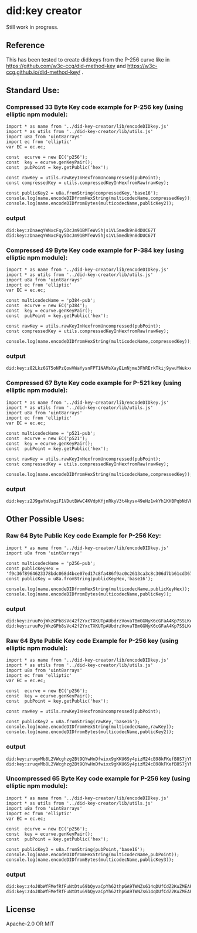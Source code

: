 # did:key creator
Still work in progress.

## Reference
This has been tested to create did:keys from the P-256 curve like in https://github.com/w3c-ccg/did-method-key
and https://w3c-ccg.github.io/did-method-key/ .

## Standard Use: 

### Compressed 33 Byte Key code example for P-256 key (using elliptic npm module):
```
import * as name from '../did-key-creator/lib/encodeDIDkey.js'
import * as utils from '../did-key-creator/lib/utils.js'
import u8a from 'uint8arrays'
import ec from 'elliptic'
var EC = ec.ec;

const  ecurve = new EC('p256');
const  key = ecurve.genKeyPair();
const  pubPoint = key.getPublic('hex');

const rawKey = utils.rawKeyInHexfromUncompressed(pubPoint);
const compressedKey = utils.compressedKeyInHexfromRaw(rawKey);

const publicKey2 = u8a.fromString(compressedKey,'base16');
console.log(name.encodeDIDfromHexString(multicodecName,compressedKey));
console.log(name.encodeDIDfromBytes(multicodecName,publicKey2));
```

### output
```
did:key:zDnaeqYWNxcFqy5DcJm91BMTeWv5hjs1VL5medk9n8dDUC67T
did:key:zDnaeqYWNxcFqy5DcJm91BMTeWv5hjs1VL5medk9n8dDUC67T
```

### Compressed 49 Byte Key code example for P-384 key (using elliptic npm module):
```
import * as name from '../did-key-creator/lib/encodeDIDkey.js'
import * as utils from '../did-key-creator/lib/utils.js'
import u8a from 'uint8arrays'
import ec from 'elliptic'
var EC = ec.ec;

const multicodecName = 'p384-pub';
const  ecurve = new EC('p384');
const  key = ecurve.genKeyPair();
const  pubPoint = key.getPublic('hex');

const rawKey = utils.rawKeyInHexfromUncompressed(pubPoint);
const compressedKey = utils.compressedKeyInHexfromRaw(rawKey);

console.log(name.encodeDIDfromHexString(multicodecName,compressedKey));
```

### output
```
did:key:z82Lkz6GT5oNPzQowVWaYysnFPT1NAMsXayELmNjme3FhRErkTkij9ywuYWukxcLfNdW6Cw
```

### Compressed 67 Byte Key code example for P-521 key (using elliptic npm module):
```
import * as name from '../did-key-creator/lib/encodeDIDkey.js'
import * as utils from '../did-key-creator/lib/utils.js'
import u8a from 'uint8arrays'
import ec from 'elliptic'
var EC = ec.ec;

const multicodecName = 'p521-pub';
const  ecurve = new EC('p521');
const  key = ecurve.genKeyPair();
const  pubPoint = key.getPublic('hex');

const rawKey = utils.rawKeyInHexfromUncompressed(pubPoint);
const compressedKey = utils.compressedKeyInHexfromRaw(rawKey);

console.log(name.encodeDIDfromHexString(multicodecName,compressedKey));
```

### output
```
did:key:z2J9gaYmUxgiF1VDutBWwC4KVdpKfjnRkyV3t4kysx49eHz1wkYh1KHBPqbNdVH5GTgY2KLXtJPYTwFDkhQxuTWxK3K5HSKu
```

## Other Possible Uses:

### Raw 64 Byte Public Key code Example for P-256 Key:

```
import * as name from '../did-key-creator/lib/encodeDIDkey.js'
import u8a from 'uint8arrays'

const multicodecName = 'p256-pub';
const publicKeyHex = 'f9c36f8964623378bdc068d4bce07ed17c8fa486f9ac0c2613ca3c8c306d7bb61cd36717b8ac5e4fea8ad23dc8d0783c2318ee4ad7a80db6e0026ad0b072a24f';
const publicKey = u8a.fromString(publicKeyHex,'base16');

console.log(name.encodeDIDfromHexString(multicodecName,publicKeyHex));
console.log(name.encodeDIDfromBytes(multicodecName,publicKey));

```

### output
```
did:key:zruuPojWkzGPb8sVc42f2YxcTXKUTpAUbdrzVovaTBmGGNyK6cGFaA4Kp7SSLKecrxYz8Sc9d77Rss7rayYt1oFCaNJ
did:key:zruuPojWkzGPb8sVc42f2YxcTXKUTpAUbdrzVovaTBmGGNyK6cGFaA4Kp7SSLKecrxYz8Sc9d77Rss7rayYt1oFCaNJ
```

### Raw 64 Byte Public Key code Example  for P-256 key (using elliptic npm module):
```
import * as name from '../did-key-creator/lib/encodeDIDkey.js'
import * as utils from '../did-key-creator/lib/utils.js'
import u8a from 'uint8arrays'
import ec from 'elliptic'
var EC = ec.ec;

const  ecurve = new EC('p256');
const  key = ecurve.genKeyPair();
const  pubPoint = key.getPublic('hex');

const rawKey = utils.rawKeyInHexfromUncompressed(pubPoint);

const publicKey2 = u8a.fromString(rawKey,'base16');
console.log(name.encodeDIDfromHexString(multicodecName,rawKey));
console.log(name.encodeDIDfromBytes(multicodecName,publicKey2));
```

### output
```
did:key:zruqvMb8L2VWcghzg2Bt9QYwHnDfwixx9gKKU6Sy4pizM24cB98kFKefB8S7jYNvzyUFT5aRF1q7zEuMwR2RdszUDDc
did:key:zruqvMb8L2VWcghzg2Bt9QYwHnDfwixx9gKKU6Sy4pizM24cB98kFKefB8S7jYNvzyUFT5aRF1q7zEuMwR2RdszUDDc
```

### Uncompressed 65 Byte Key code example for P-256 key (using elliptic npm module):
```
import * as name from '../did-key-creator/lib/encodeDIDkey.js'
import * as utils from '../did-key-creator/lib/utils.js'
import u8a from 'uint8arrays'
import ec from 'elliptic'
var EC = ec.ec;

const  ecurve = new EC('p256');
const  key = ecurve.genKeyPair();
const  pubPoint = key.getPublic('hex');

const publicKey3 = u8a.fromString(pubPoint,'base16');
console.log(name.encodeDIDfromHexString(multicodecName,pubPoint));
console.log(name.encodeDIDfromBytes(multicodecName,publicKey3));

```

### output
```
did:key:z4oJ8bWfFMefRfFuNtDtu69bQyvaCpYh62thpGA9TWNZs614qDUfCdZ2KuZMEAFKXGACSo3Ws9FLZwscDGtLwThKFev44
did:key:z4oJ8bWfFMefRfFuNtDtu69bQyvaCpYh62thpGA9TWNZs614qDUfCdZ2KuZMEAFKXGACSo3Ws9FLZwscDGtLwThKFev44
```

## License

Apache-2.0 OR MIT
